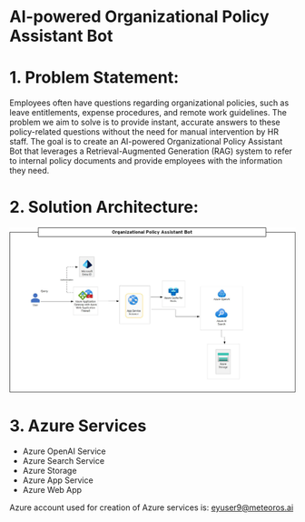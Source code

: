 # AI-powered Organizational Policy Assistant Bot


# 1. Problem Statement:
Employees often have questions regarding organizational policies, such as leave entitlements, expense procedures, and remote work guidelines. The problem we aim to solve is to provide instant, accurate answers to these policy-related questions without the need for manual intervention by HR staff. The goal is to create an AI-powered Organizational Policy Assistant Bot that leverages a Retrieval-Augmented Generation (RAG) system to refer to internal policy documents and provide employees with the information they need.

# 2. Solution Architecture:
![Organizational Policy Assistant Bot: Solution Architecture](images/Organizational-Policy-Assistant-Bot-Solution-Architecture.jpg)

# 3. Azure Services
  - Azure OpenAI Service
  - Azure Search Service
  - Azure Storage
  - Azure App Service
  - Azure Web App

Azure account used for creation of Azure services is: eyuser9@meteoros.ai
      
